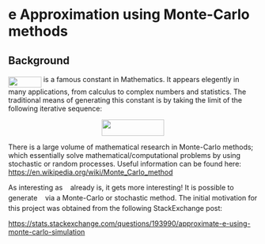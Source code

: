 # e Approximation using Monte-Carlo methods

## Background

<img src="/tex/c6f620e858015e067b8e65a21a2a1db9.svg?invert_in_darkmode&sanitize=true" align=middle width=67.01483084999998pt height=21.18721440000001pt/> is a famous constant in Mathematics. It appears elegently in many applications, from calculus to complex numbers and statistics. The traditional means of generating this constant is by taking the limit of the following iterative sequence:

<p align="center"><img src="/tex/8cbffcd86b74bb593966e04ec07ffe29.svg?invert_in_darkmode&sanitize=true" align=middle width=126.94183589999999pt height=32.990165999999995pt/></p>

There is a large volume of mathematical research in Monte-Carlo methods; which essentially solve mathematical/computational problems by using stochastic or random processes. Useful information can be found here: https://en.wikipedia.org/wiki/Monte_Carlo_method

As interesting as <img src="/tex/cfa226a87285dc7cc0ba32c31b9f154d.svg?invert_in_darkmode&sanitize=true" align=middle width=7.654137149999991pt height=14.15524440000002pt/> already is, it gets more interesting! It is possible to generate <img src="/tex/cfa226a87285dc7cc0ba32c31b9f154d.svg?invert_in_darkmode&sanitize=true" align=middle width=7.654137149999991pt height=14.15524440000002pt/> via a Monte-Carlo or stochastic method. The initial motivation for this project was obtained from the following StackExchange post: 

https://stats.stackexchange.com/questions/193990/approximate-e-using-monte-carlo-simulation
